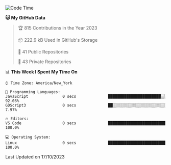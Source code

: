 <!--START_SECTION:waka-->
![Code Time](http://img.shields.io/badge/Code%20Time-225%20hrs-blue)

**🐱 My GitHub Data** 

> 🏆 815 Contributions in the Year 2023
 > 
> 📦 222.9 kB Used in GitHub's Storage 
 > 
> 📜 41 Public Repositories 
 > 
> 🔑 43 Private Repositories  
 > 
📊 **This Week I Spent My Time On** 

```text
⌚︎ Time Zone: America/New_York

💬 Programming Languages: 
JavaScript               0 secs              ███████████████████████░░   92.03% 
GDScript3                0 secs              ██░░░░░░░░░░░░░░░░░░░░░░░   7.97%

🔥 Editors: 
VS Code                  0 secs              █████████████████████████   100.0%

💻 Operating System: 
Linux                    0 secs              █████████████████████████   100.0%

```


 Last Updated on 17/10/2023
<!--END_SECTION:waka-->